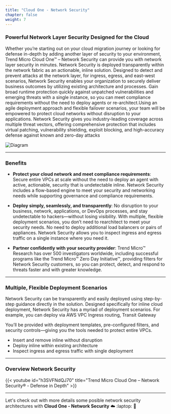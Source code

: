 ```yaml
---
title: "Cloud One - Network Security"
chapter: false
weight: 7
---
```


### Powerful Network Layer Security Designed for the Cloud
Whether you’re starting out on your cloud migration journey or looking for defense in-depth by adding another layer of security to your environment, Trend Micro Cloud One™ – Network Security can provide you with network layer security in minutes. Network Security is deployed transparently within the network fabric as an actionable, inline solution. Designed to detect and prevent attacks at the network layer, for ingress, egress, and east-west scenarios, Network Security enables your organization to securely deliver business outcomes by utilizing existing architecture and processes. Gain broad runtime protection quickly against unpatched vulnerabilities and emerging threats with a single instance, so you can meet compliance requirements without the need to deploy agents or re-architect.Using an agile deployment approach and flexible failover scenarios, your team will be empowered to protect cloud networks without disruption to your applications. Network Security gives you industry-leading coverage across multiple threat vectors, offering comprehensive protection that includes virtual patching, vulnerability shielding, exploit blocking, and high-accuracy defense against known and zero-day attacks

![Diagram](/images/networksecurity.png)

--- 
### Benefits

- <b>Protect your cloud network and meet compliance requirements</b>: Secure entire VPCs at scale without the need to deploy an agent with active, actionable, security that is undetectable inline. Network Security includes a flow-based engine to meet your security and networking needs while supporting governance and compliance requirements. 

- <b>Deploy simply, seamlessly, and transparently</b>: No disruption to your business, network, applications, or DevOps processes, and stay undetectable to hackers—without losing visibility. With multiple, flexible deployment scenarios, you don’t need to rearchitect to meet your security needs. No need to deploy additional load balancers or pairs of appliances. Network Security allows you to inspect ingress and egress traffic on a single instance where you need it.

- <b>Partner confidently with your security provider</b>: Trend Micro™ Research has over 500 investigators worldwide, including successful programs like the Trend Micro™ Zero Day Initiative™, providing filters for Network Security customers, so you can protect, detect, and respond to threats faster and with greater knowledge.

---

### Multiple, Flexible Deployment Scenarios

Network Security can be transparently and easily deployed using step-by-step guidance directly in the solution. Designed specifically for inline cloud deployment, Network Security has a myriad of deployment scenarios. For example, you can deploy via AWS VPC Ingress routing, Transit Gateway

You’ll be provided with deployment templates, pre-configured filters, and security controls—giving you the tools needed to protect entire VPCs. 

- Insert and remove inline without disruption
- Deploy inline within existing architecture
- Inspect ingress and egress traffic with single deployment


----

### Overview Network Security

{{< youtube id="h3SVFNdQJ70" title="Trend Micro Cloud One – Network Security® - Defense in Depth" >}}

---

Let's check out with more details some posible network security architectures with **Cloud One - Network Security** :cloud: :laptop: :rocket: